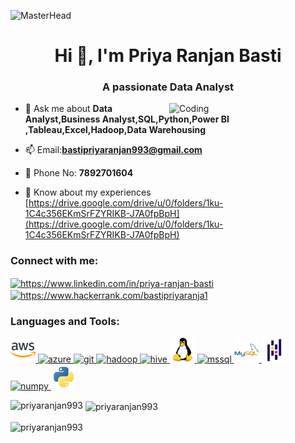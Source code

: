 ![MasterHead](https://diceanalytics.pk/wp-content/uploads/2019/04/1450.jpg)
<h1 align="center">Hi 👋, I'm Priya Ranjan Basti</h1>
<h3 align="center">A passionate Data Analyst</h3>
<img align="right" alt="Coding" width="250" src="https://miro.medium.com/max/720/1*_105uDSdG5xleVtc4thmHA.gif">

- 💬 Ask me about **Data Analyst,Business Analyst,SQL,Python,Power BI ,Tableau,Excel,Hadoop,Data Warehousing**

- 📫 Email:**bastipriyaranjan993@gmail.com**
- 📲 Phone No: **7892701604**
- 📄 Know about my experiences [https://drive.google.com/drive/u/0/folders/1ku-1C4c356EKmSrFZYRIKB-J7A0fpBpH](https://drive.google.com/drive/u/0/folders/1ku-1C4c356EKmSrFZYRIKB-J7A0fpBpH)

<h3 align="left">Connect with me:</h3>
<p align="left">
<a href="https://linkedin.com/in/https://www.linkedin.com/in/priya-ranjan-basti" target="blank"><img align="center" src="https://raw.githubusercontent.com/rahuldkjain/github-profile-readme-generator/master/src/images/icons/Social/linked-in-alt.svg" alt="https://www.linkedin.com/in/priya-ranjan-basti" height="30" width="40" /></a>
<a href="https://www.hackerrank.com/https://www.hackerrank.com/bastipriyaranja1" target="blank"><img align="center" src="https://raw.githubusercontent.com/rahuldkjain/github-profile-readme-generator/master/src/images/icons/Social/hackerrank.svg" alt="https://www.hackerrank.com/bastipriyaranja1" height="30" width="40" /></a>
</p>

<h3 align="left">Languages and Tools:</h3>
<p align="left"> <a href="https://aws.amazon.com" target="_blank" rel="noreferrer">  <img src="https://raw.githubusercontent.com/devicons/devicon/master/icons/amazonwebservices/amazonwebservices-original-wordmark.svg" alt="aws" width="40" height="40"/> </a> <a href="https://azure.microsoft.com/en-in/" target="_blank" rel="noreferrer"> <img src="https://www.vectorlogo.zone/logos/microsoft_azure/microsoft_azure-icon.svg" alt="azure" width="40" height="40"/> </a> <a href="https://git-scm.com/" target="_blank" rel="noreferrer"> <img src="https://www.vectorlogo.zone/logos/git-scm/git-scm-icon.svg" alt="git" width="40" height="40"/> </a> <a href="https://hadoop.apache.org/" target="_blank" rel="noreferrer"> <img src="https://www.vectorlogo.zone/logos/apache_hadoop/apache_hadoop-icon.svg" alt="hadoop" width="40" height="40"/> </a> <a href="https://hive.apache.org/" target="_blank" rel="noreferrer"> <img src="https://www.vectorlogo.zone/logos/apache_hive/apache_hive-icon.svg" alt="hive" width="40" height="40"/> </a> <a href="https://www.linux.org/" target="_blank" rel="noreferrer"> <img src="https://raw.githubusercontent.com/devicons/devicon/master/icons/linux/linux-original.svg" alt="linux" width="40" height="40"/> </a> <a href="https://www.microsoft.com/en-us/sql-server" target="_blank" rel="noreferrer"> <img src="https://www.svgrepo.com/show/303229/microsoft-sql-server-logo.svg" alt="mssql" width="40" height="40"/> </a> <a href="https://www.mysql.com/" target="_blank" rel="noreferrer"> <img src="https://raw.githubusercontent.com/devicons/devicon/master/icons/mysql/mysql-original-wordmark.svg" alt="mysql" width="40" height="40"/> </a> <a href="https://pandas.pydata.org/" target="_blank" rel="noreferrer"> <img src="https://raw.githubusercontent.com/devicons/devicon/2ae2a900d2f041da66e950e4d48052658d850630/icons/pandas/pandas-original.svg" alt="pandas" width="40" height="40"/> </a> <a href="https://www.python.org" target="_blank" rel="noreferrer"><img src="https://www.vectorlogo.zone/logos/numpy/numpy-icon.svg" alt="numpy" width="40" height="40"/> </a> <a href="https://scikit-learn.org/" target="_blank"> <img src="https://raw.githubusercontent.com/devicons/devicon/master/icons/python/python-original.svg" alt="python" width="40" height="40"/> </a> </p>

<p><img align="left" src="https://github-readme-stats.vercel.app/api/top-langs?username=priyaranjan993&show_icons=true&locale=en&layout=compact" alt="priyaranjan993" /></p>

<p>&nbsp;<img align="center" src="https://github-readme-stats.vercel.app/api?username=priyaranjan993&show_icons=true&locale=en" alt="priyaranjan993" /></p>

<p><img align="center" src="https://github-readme-streak-stats.herokuapp.com/?user=priyaranjan993&" alt="priyaranjan993" /></p>

